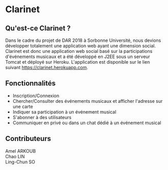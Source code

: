 
# Clarinet

## Qu'est-ce Clarinet ?

Dans le cadre du projet de DAR 2018 à Sorbonne Université, nous devions développer totalement une application web ayant une dimension social. Clarinet est donc une application web social basé sur la participations d'événements musicaux et a été développé en J2EE sous un serveur Tomcat et déployé sur Heroku. L'application est disponible sur le lien suivant https://clarinet.herokuapp.com.

## Fonctionnalités
* Inscription/Connexion
* Chercher/Consulter des événements musicaux et afficher l'adresse sur une carte
* Indiquer sa participation à un événement musical
* S'abonner à des utilisateurs
* Communiquer en privé ou dans un chat dédié à un événement musical

## Contributeurs
Amel ARKOUB  
Chao LIN  
Ling-Chun SO  


